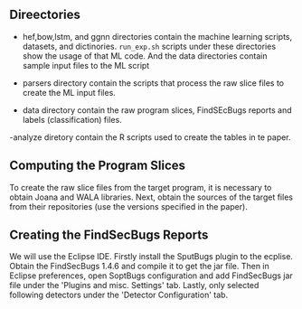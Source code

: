 ## Direectories 

- hef,bow,lstm, and ggnn directories contain the machine learning scripts, datasets, and dictinories.
`run_exp.sh` scripts under these directories show the usage of that ML code. And the data directories contain sample input files to the ML script

- parsers directory contain the scripts that process the raw slice files to create the ML input files.

- data directory contain the raw program slices, FindSEcBugs reports and labels (classification) files.

-analyze diretory contain the R scripts used to create the tables in te paper.

## Computing the Program Slices
To create the raw slice files from the target program, it is necessary to obtain Joana and WALA libraries.
Next, obtain the sources of the target files from their repositories (use the versions specified in the paper).

## Creating the FindSecBugs Reports
We will use the Eclipse IDE. Firstly install the SputBugs plugin to the ecplise.
Obtain the FindSecBugs 1.4.6 and compile it to get the jar file.
Then in Eclipse preferences, open SoptBugs configuration and add FindSecBugs jar file under the 'Plugins and misc. Settings' tab.
Lastly, only selected following detectors under the 'Detector Configuration' tab.